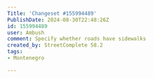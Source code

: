 ```yaml
---
Title: 'Changeset #155994489'
PublishDate: 2024-08-30T22:48:26Z
id: 155994489
user: Ambush
comment: Specify whether roads have sidewalks
created_by: StreetComplete 58.2
tags:
- Montenegro

---
```

